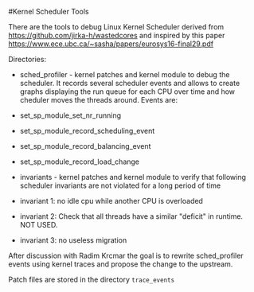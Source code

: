#Kernel Scheduler Tools

There are the tools to debug Linux Kernel Scheduler derived from https://github.com/jirka-h/wastedcores and inspired by this paper https://www.ece.ubc.ca/~sasha/papers/eurosys16-final29.pdf

Directories:

* sched_profiler - kernel patches and kernel module to debug the scheduler. It records several scheduler events and allows to create graphs displaying the run queue for each CPU over time and how cheduler moves the threads around. Events are:
 * set_sp_module_set_nr_running
 * set_sp_module_record_scheduling_event
 * set_sp_module_record_balancing_event
 * set_sp_module_record_load_change

* invariants - kernel patches and kernel module to verify that following scheduler invariants are not violated for a long period of time
 * invariant 1: no idle cpu while another CPU is overloaded
 * invariant 2: Check that all threads have a similar "deficit" in runtime. NOT USED.
 * invariant 3: no useless migration

After discussion with Radim Krcmar the goal is to rewrite sched_profiler events using kernel traces and propose the change to the upstream. 

Patch files are stored in the directory `trace_events`




